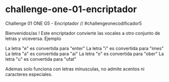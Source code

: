 # challenge-one-01-encriptador
Challenge 01 ONE G5 - Encriptador // #challengeonecodificador5

Bienvenidos/as !
Este encriptador convierte las vocales a otro conjunto de letras y viceversa.
Ejemplo

La letra "e" es convertida para "enter"
La letra "i" es convertida para "imes"
La letra "a" es convertida para "ai"
La letra "o" es convertida para "ober"
La letra "u" es convertida para "ufat"

Ademas solo funciona con letras minusculas, no admite acentos ni caracteres especiales.
